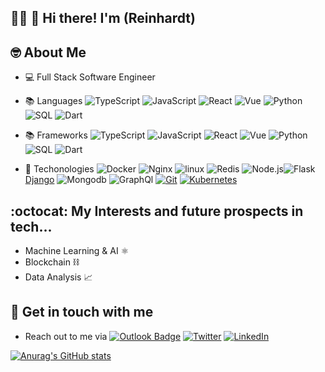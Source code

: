 <!--
**angirarc/angirarc** is a ✨ _special_ ✨ repository because its `README.md` (this file) appears on your GitHub profile.

Here are some ideas to get you started:

- 🔭 I’m currently working on ...
- 🌱 I’m currently learning ...
- 👯 I’m looking to collaborate on ...
- 🤔 I’m looking for help with ...
- 💬 Ask me about ...
- 📫 How to reach me: ...
- 😄 Pronouns: ...
- ⚡ Fun fact: ...
-->

## 👨‍💻 👋 Hi there! I'm (Reinhardt)

## 🤓 About Me
- 💻 Full Stack Software Engineer
- 📚 Languages ![TypeScript](https://img.shields.io/badge/-TypeScript-000?&logo=TypeScript)
![JavaScript](https://img.shields.io/badge/-JavaScript-000?&logo=JavaScript)
![React](https://img.shields.io/badge/-React-000?&logo=React)
![Vue](https://img.shields.io/badge/-Vue-000?&logo=Vue.js&logoColor=#4FC08D)
![Python](https://img.shields.io/badge/-Python-000?&logo=Python)
![SQL](https://img.shields.io/badge/-SQL-000?&logo=MySQL&logoColor=blue&color=white)
![Dart](https://img.shields.io/badge/Dart-000?style=for-the-badge&logo=dart&logoColor=0175C2)

- 📚 Frameworks ![TypeScript](https://img.shields.io/badge/-TypeScript-000?&logo=TypeScript)
![JavaScript](https://img.shields.io/badge/-JavaScript-000?&logo=JavaScript)
![React](https://img.shields.io/badge/-React-000?&logo=React)
![Vue](https://img.shields.io/badge/-Vue-000?&logo=Vue.js&logoColor=#4FC08D)
![Python](https://img.shields.io/badge/-Python-000?&logo=Python)
![SQL](https://img.shields.io/badge/-SQL-000?&logo=MySQL&logoColor=blue&color=white)
![Dart](https://img.shields.io/badge/Dart-000?style=for-the-badge&logo=dart&logoColor=0175C2) 

<!-- ![Swift](https://img.shields.io/badge/-Swift-000?&logo=Swift) -->
- 💼 Techonologies ![Docker](https://img.shields.io/badge/-Docker-000?&logo=Docker) ![Nginx](https://img.shields.io/badge/-Nginx-000?&logo=Nginx&logoColor=green) ![linux](https://img.shields.io/badge/-linux-000?&logo=linux) ![Redis](https://img.shields.io/badge/-Redis-000?&logo=Redis) ![Node.js](https://img.shields.io/badge/-Node.js-000?&logo=node.js)![Flask](https://img.shields.io/badge/-flask-000?&logo=django) [Django](https://img.shields.io/badge/-Django-000?&logo=django) ![Mongodb](https://img.shields.io/badge/-Mongo-000?&logo=mongodb&logoColor=#47A248) ![GraphQl](https://img.shields.io/badge/-GraphQL-000?&logo=GraphQL&logoColor=#ff69b4) [![Git](https://img.shields.io/badge/-Git-%23F05032?style=flat-square&logo=git&logoColor=%23ffffff)](https://git-scm.com/) [![Kubernetes](https://img.shields.io/badge/-Kubernetes-326CE5?style=flat-square&logo=Kubernetes&logoColor=ffffff)](https://kubernetes.io/) 

## :octocat: My Interests and future prospects in tech... 
- Machine Learning & AI ⚛️
- Blockchain ⛓️
- Data Analysis 📈


## 📱 Get in touch with me
- Reach out to me via [![Outlook Badge](https://img.shields.io/badge/Microsoft_Outlook-0078D4?style=for-the-badge&logo=microsoft-outlook&logoColor=white)](mailto:reinhardtcollins@live.com)  [![Twitter](https://img.shields.io/badge/twitter-1DA1F2.svg?style=for-the-badge&logo=twitter&logoColor=ffffff)](https://twitter.com/abc254)  [![LinkedIn](https://img.shields.io/badge/linkedin-1DA1F2.svg?style=for-the-badge&logo=linkedin&logoColor=ffffff)](https://www.linkedin.com/in/reinhardt-angira-9bb629178/)



[![Anurag's GitHub stats](https://github-readme-stats.vercel.app/api?username=angirarc&count_private=true&show_icons=true&theme=merko)](https://github.com/anuraghazra/github-readme-stats)
<!-- ![text](https://user-images.githubusercontent.com/32560913/204735723-e19bb0c4-ebca-470b-b339-4905d49d737e.gif) -->
